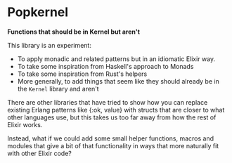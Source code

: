# Popkernel

**Functions that should be in Kernel but aren't**

This library is an experiment:
- To apply monadic and related patterns but in an idiomatic Elixir way.
- To take some inspiration from Haskell's approach to Monads
- To take some inspiration from Rust's helpers
- More generally, to add things that seem like they should already be in the `Kernel` library and aren't

There are other libraries that have tried to show how you can replace existing Erlang patterns like {:ok, value} with
structs that are closer to what other languages use, but this takes us too far away from how the rest of Elixir works.

Instead, what if we could add some small helper functions, macros and modules that give a bit of that functionality in
ways that more naturally fit with other Elixir code?
